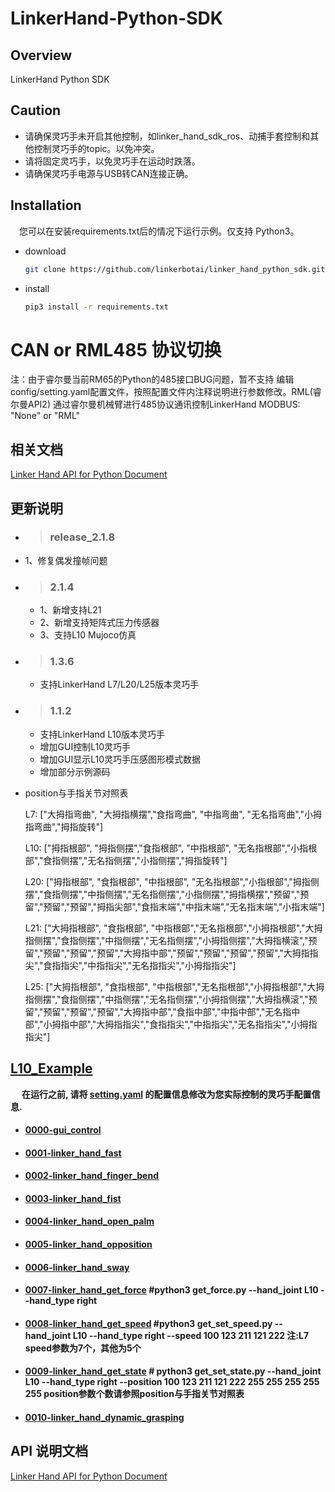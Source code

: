 
# LinkerHand-Python-SDK

## Overview
LinkerHand Python SDK

## Caution
- 请确保灵巧手未开启其他控制，如linker_hand_sdk_ros、动捕手套控制和其他控制灵巧手的topic。以免冲突。
- 请将固定灵巧手，以免灵巧手在运动时跌落。
- 请确保灵巧手电源与USB转CAN连接正确。

## Installation
&ensp;&ensp;您可以在安装requirements.txt后的情况下运行示例。仅支持 Python3。
- download

  ```bash
  git clone https://github.com/linkerbotai/linker_hand_python_sdk.git
  ```

- install

  ```bash
  pip3 install -r requirements.txt
  ```

# CAN or RML485 协议切换
注：由于睿尔曼当前RM65的Python的485接口BUG问题，暂不支持
编辑config/setting.yaml配置文件，按照配置文件内注释说明进行参数修改。RML(睿尔曼API2) 通过睿尔曼机械臂进行485协议通讯控制LinkerHand
MODBUS: "None" or "RML"


## 相关文档
[Linker Hand API for Python Document](doc/API-Reference.md)

## 更新说明

- > ### release_2.1.8
 - 1、修复偶发撞帧问题

- > ### 2.1.4
  - 1、新增支持L21
  - 2、新增支持矩阵式压力传感器
  - 3、支持L10 Mujoco仿真


- > ### 1.3.6
  - 支持LinkerHand L7/L20/L25版本灵巧手

- > ### 1.1.2
  - 支持LinkerHand L10版本灵巧手
  - 增加GUI控制L10灵巧手
  - 增加GUI显示L10灵巧手压感图形模式数据
  - 增加部分示例源码
  
- position与手指关节对照表

  L7:  ["大拇指弯曲", "大拇指横摆","食指弯曲", "中指弯曲", "无名指弯曲","小拇指弯曲","拇指旋转"]

  L10: ["拇指根部", "拇指侧摆","食指根部", "中指根部", "无名指根部","小指根部","食指侧摆","无名指侧摆","小指侧摆","拇指旋转"]

  L20: ["拇指根部", "食指根部", "中指根部", "无名指根部","小指根部","拇指侧摆","食指侧摆","中指侧摆","无名指侧摆","小指侧摆","拇指横摆","预留","预留","预留","预留","拇指尖部","食指末端","中指末端","无名指末端","小指末端"]

  L21: ["大拇指根部", "食指根部", "中指根部","无名指根部","小拇指根部","大拇指侧摆","食指侧摆","中指侧摆","无名指侧摆","小拇指侧摆","大拇指横滚","预留","预留","预留","预留","大拇指中部","预留","预留","预留","预留","大拇指指尖","食指指尖","中指指尖","无名指指尖","小拇指指尖"]

  L25: ["大拇指根部", "食指根部", "中指根部","无名指根部","小拇指根部","大拇指侧摆","食指侧摆","中指侧摆","无名指侧摆","小拇指侧摆","大拇指横滚","预留","预留","预留","预留","大拇指中部","食指中部","中指中部","无名指中部","小拇指中部","大拇指指尖","食指指尖","中指指尖","无名指指尖","小拇指指尖"]

## [L10_Example](example/L10)

&ensp;&ensp; __在运行之前, 请将 [setting.yaml](LinkerHand/config/setting.yaml) 的配置信息修改为您实际控制的灵巧手配置信息.__

- #### [0000-gui_control](example/gui_control/gui_control.py) 
- #### [0001-linker_hand_fast](example/L10/gesture/linker_hand_fast.py)
- #### [0002-linker_hand_finger_bend](example/L10/gesture/linker_hand_finger_bend.py)
- #### [0003-linker_hand_fist](example/L10/gesture/linker_hand_fist.py)
- #### [0004-linker_hand_open_palm](example/L10/gesture/linker_hand_open_palm.py)
- #### [0005-linker_hand_opposition](example/L10/gesture/linker_hand_opposition.py)
- #### [0006-linker_hand_sway](example/L10/gesture/linker_hand_sway.py)

- #### [0007-linker_hand_get_force](example/L10/get_status/get_force.py) #python3 get_force.py --hand_joint L10 --hand_type right
- #### [0008-linker_hand_get_speed](example/L10/get_status/get_set_speed.py) #python3 get_set_speed.py --hand_joint L10 --hand_type right --speed 100 123 211 121 222   注:L7 speed参数为7个，其他为5个
- #### [0009-linker_hand_get_state](example/L10/get_status/get_set_state.py) # python3 get_set_state.py --hand_joint L10 --hand_type right --position 100 123 211 121 222 255 255 255 255 255  position参数个数请参照position与手指关节对照表

- #### [0010-linker_hand_dynamic_grasping](example/L10/grab/dynamic_grasping.py)




## API 说明文档
[Linker Hand API for Python Document](doc/API-Reference.md)



